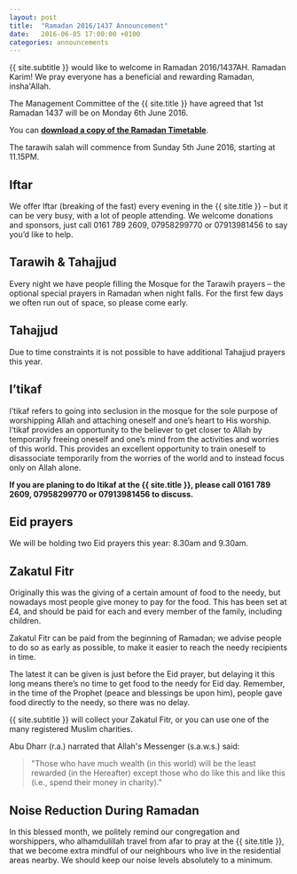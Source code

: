 ```yaml
---
layout: post
title:  "Ramadan 2016/1437 Announcement"
date:   2016-06-05 17:00:00 +0100
categories: announcements
---
```


{{ site.subtitle }} would like to welcome in Ramadan 2016/1437AH. Ramadan Karim! We pray everyone has a beneficial and rewarding Ramadan, insha'Allah.

The Management Committee of the {{ site.title }} have agreed that 1st Ramadan 1437 will be on Monday 6th June 2016.

You can <a href="https://docs.google.com/uc?id=0B119XqSF0tTIWUc0cjNvYWFqUzg&export=download">**download a copy of the Ramadan Timetable**</a>.

The tarawih salah will commence from Sunday 5th June 2016, starting at 11.15PM.

## Iftar

We offer Iftar (breaking of the fast) every evening in the {{ site.title }} – but it can be very busy, with a lot of people attending. We welcome donations and sponsors, just call 0161 789 2609, 07958299770 or 07913981456 to say you’d like to help.

## Tarawih & Tahajjud

Every night we have people filling the Mosque for the Tarawih prayers – the optional special prayers in Ramadan when night falls. For the first few days we often run out of space, so please come early.

## Tahajjud

Due to time constraints it is not possible to have additional Tahajjud prayers this year.

## I’tikaf

I’tikaf refers to going into seclusion in the mosque for the sole purpose of worshipping Allah and attaching oneself and one’s heart to His worship. I’tikaf provides an opportunity to the believer to get closer to Allah by temporarily freeing oneself and one’s mind from the activities and worries of this world. This provides an excellent opportunity to train oneself to disassociate temporarily from the worries of the world and to instead focus only on Allah alone.

**If you are planing to do Itikaf at the {{ site.title }}, please call 0161 789 2609, 07958299770 or 07913981456 to discuss.**

## Eid prayers

We will be holding two Eid prayers this year: 8.30am and 9.30am.

## Zakatul Fitr

Originally this was the giving of a certain amount of food to the needy, but nowadays most people give money to pay for the food. This has been set at £4, and should be paid for each and every member of the family, including children.

Zakatul Fitr can be paid from the beginning of Ramadan; we advise people to do so as early as possible, to make it easier to reach the needy recipients in time.

The latest it can be given is just before the Eid prayer, but delaying it this long means there’s no time to get food to the needy for Eid day. Remember, in the time of the Prophet (peace and blessings be upon him), people gave food directly to the needy, so there was no delay.

{{ site.subtitle }} will collect your Zakatul Fitr, or you can use one of the many registered Muslim charities.

Abu Dharr (r.a.) narrated that Allah's Messenger (s.a.w.s.) said:

> "Those who have much wealth (in this world) will be the least rewarded (in the Hereafter) except those who do like this and like this (i.e., spend their money in charity)."

## Noise Reduction During Ramadan

In this blessed month, we politely remind our congregation and worshippers, who alhamdulillah travel from afar to pray at the {{ site.title }}, that we become extra mindful of our neighbours who live in the residential areas nearby. We should keep our noise levels absolutely to a minimum.
